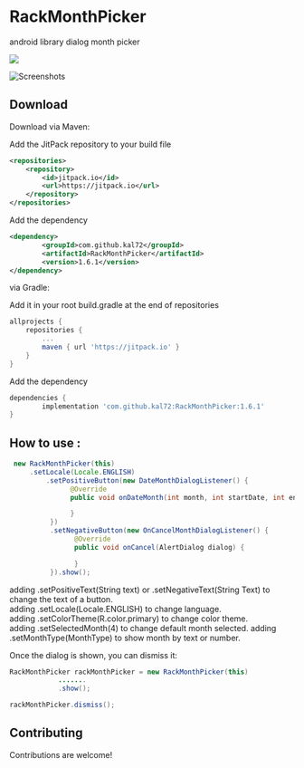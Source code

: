 # RackMonthPicker
android library dialog month picker

[![](https://jitpack.io/v/lutvie72/rackmonthpicker.svg)](https://jitpack.io/#lutvie72/rackmonthpicker)

![Screenshots](https://raw.githubusercontent.com/lutvie72/RackMonthPicker/master/photo_2017-01-02_08-51-23.jpg)

Download
--------
Download via Maven:

Add the JitPack repository to your build file
```xml
<repositories>
    <repository>
        <id>jitpack.io</id>
        <url>https://jitpack.io</url>
    </repository>
</repositories>
```
Add the dependency
```xml
<dependency>
        <groupId>com.github.kal72</groupId>
        <artifactId>RackMonthPicker</artifactId>
        <version>1.6.1</version>
</dependency>
```

via Gradle:

Add it in your root build.gradle at the end of repositories
```groovy
allprojects {
    repositories {
        ...
        maven { url 'https://jitpack.io' }
    }
}
```
Add the dependency
```groovy
dependencies {
        implementation 'com.github.kal72:RackMonthPicker:1.6.1'
}
```

How to use :
--------
```java
 new RackMonthPicker(this)
 	 .setLocale(Locale.ENGLISH)
         .setPositiveButton(new DateMonthDialogListener() {
               @Override
               public void onDateMonth(int month, int startDate, int endDate, int year, String monthLabel) {

               }
          })
          .setNegativeButton(new OnCancelMonthDialogListener() {
                @Override
                public void onCancel(AlertDialog dialog) {

                }
          }).show();
```
adding .setPositiveText(String text) or .setNegativeText(String Text) to change the text of a button.<br />
adding .setLocale(Locale.ENGLISH) to change language.<br />
adding .setColorTheme(R.color.primary) to change color theme.<br />
adding .setSelectedMonth(4) to change default month selected.
adding .setMonthType(MonthType) to show month by text or number.

Once the dialog is shown, you can dismiss it:
```java
RackMonthPicker rackMonthPicker = new RackMonthPicker(this)
            .......
            .show();

rackMonthPicker.dismiss();
```

## Contributing

Contributions are welcome!
